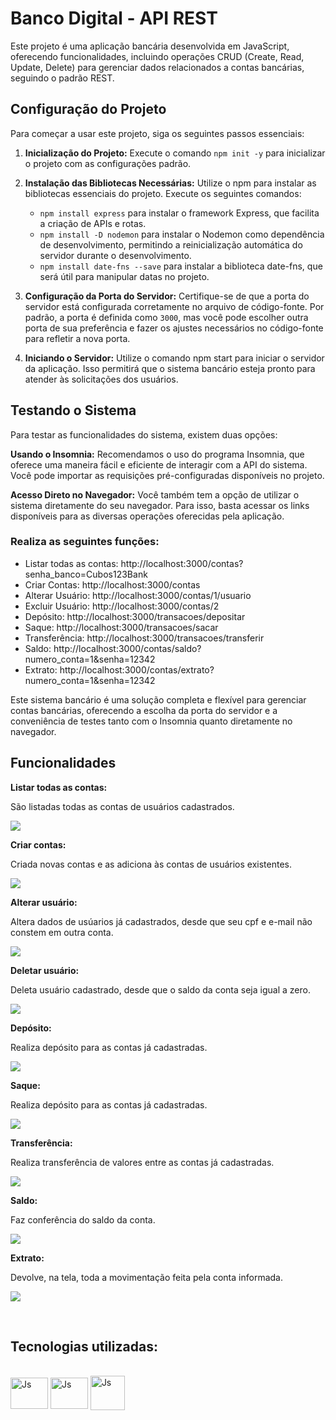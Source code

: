 
# Banco Digital - API REST

Este projeto é uma aplicação bancária desenvolvida em JavaScript, oferecendo funcionalidades, incluindo operações CRUD (Create, Read, Update, Delete) para gerenciar dados relacionados a contas bancárias, seguindo o padrão REST.


## Configuração do Projeto

Para começar a usar este projeto, siga os seguintes passos essenciais:

1. **Inicialização do Projeto:** Execute o comando `npm init -y` para inicializar o projeto com as configurações padrão.

2. **Instalação das Bibliotecas Necessárias:** Utilize o npm para instalar as bibliotecas essenciais do projeto. Execute os seguintes comandos:
    - ` npm install express ` para instalar o framework Express, que facilita a criação de APIs e rotas.
    - `npm install -D nodemon` para instalar o Nodemon como dependência de desenvolvimento, permitindo a reinicialização automática do servidor durante o desenvolvimento.
    - `npm install date-fns --save` para instalar a biblioteca date-fns, que será útil para manipular datas no projeto.

    
3. **Configuração da Porta do Servidor:**
Certifique-se de que a porta do servidor está configurada corretamente no arquivo de código-fonte. Por padrão, a porta é definida como `3000`, mas você pode escolher outra porta de sua preferência e fazer os ajustes necessários no código-fonte para refletir a nova porta.

4. **Iniciando o Servidor:** Utilize o comando npm start para iniciar o servidor da aplicação. Isso permitirá que o sistema bancário esteja pronto para atender às solicitações dos usuários.
    


## Testando o Sistema

Para testar as funcionalidades do sistema, existem duas opções:

**Usando o Insomnia:** Recomendamos o uso do programa Insomnia, que oferece uma maneira fácil e eficiente de interagir com a API do sistema. Você pode importar as requisições pré-configuradas disponíveis no projeto.

**Acesso Direto no Navegador:** Você também tem a opção de utilizar o sistema diretamente do seu navegador. Para isso, basta acessar os links disponíveis para as diversas operações oferecidas pela aplicação.

### Realiza as seguintes funções:

- Listar todas as contas: http://localhost:3000/contas?senha_banco=Cubos123Bank
- Criar Contas: http://localhost:3000/contas
- Alterar Usuário: http://localhost:3000/contas/1/usuario
- Excluir Usuário: http://localhost:3000/contas/2
- Depósito: http://localhost:3000/transacoes/depositar
- Saque: http://localhost:3000/transacoes/sacar
- Transferência: http://localhost:3000/transacoes/transferir
- Saldo: http://localhost:3000/contas/saldo?numero_conta=1&senha=12342
- Extrato: http://localhost:3000/contas/extrato?numero_conta=1&senha=12342

Este sistema bancário é uma solução completa e flexível para gerenciar contas bancárias, oferecendo a escolha da porta do servidor e a conveniência de testes tanto com o Insomnia quanto diretamente no navegador. 


## Funcionalidades




**Listar todas as contas:**

São listadas todas as contas de usuários cadastrados. </br>

![](./img/listar_contas.gif)


 **Criar contas:**

Criada novas contas e as adiciona às contas de usuários existentes. </br>

![](./img/criar-conta.gif)


**Alterar usuário:**

Altera dados de usúarios já cadastrados, desde que seu cpf e e-mail não constem em outra conta. </br>

![](./img/alterar-usuario.gif)


**Deletar usuário:**

Deleta usuário cadastrado, desde que o saldo da conta seja igual a zero. </br>

![](./img/deletar-usuario.gif)


**Depósito:**

Realiza depósito para as contas já cadastradas. </br>

![](./img/deposito.gif)


**Saque:**

Realiza depósito para as contas já cadastradas. </br>

![](./img/deposito.gif)


**Transferência:**

Realiza transferência de valores entre as contas já cadastradas. </br>

![](./img/transferir.gif)


**Saldo:**

Faz conferência do saldo da conta. </br>

![](./img/saldo.gif)


**Extrato:**

Devolve, na tela, toda a movimentação feita pela conta informada. </br>

![](./img/extrato.gif)


</br>

## Tecnologias utilizadas:

<div style="display: inline_block"></br>

  <div style="display: inline_block">
  <img align="center" alt="Js" height="50" width="60" src="https://raw.githubusercontent.com/devicons/devicon/master/icons/javascript/javascript-plain.svg">
  <img align="center" alt="Js" height="50" width="60" src="https://cdn.jsdelivr.net/gh/devicons/devicon/icons/nodejs/nodejs-original.svg" />
  <img align="center" alt="Js" height="55" width="55" src="https://seeklogo.com/images/I/insomnia-logo-A35E09EB19-seeklogo.com.png">
          
          
</div>


